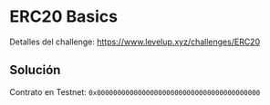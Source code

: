 # ERC20 Basics

Detalles del challenge: https://www.levelup.xyz/challenges/ERC20

## Solución

Contrato en Testnet: `0x0000000000000000000000000000000000000000`
